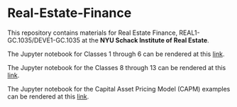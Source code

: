 # Real-Estate-Finance
This repository contains materials for Real Estate Finance, REAL1-GC.1035/DEVE1-GC.1035 at the **NYU Schack Institute of Real Estate**.

 The Jupyter notebook for Classes 1 through 6 can be rendered at this [link](https://github.com/thsavage/Real-Estate-Finance/blob/main/Classes%201%20through%206.ipynb).


The Jupyter notebook for the Classes 8 through 13 can be rendered at this [link](https://nbviewer.org/github/thsavage/Real-Estate-Finance/blob/main/Classes%208%20through%2013.ipynb).

The Jupyter notebook for the Capital Asset Pricing Model (CAPM) examples can be rendered at this [link](https://nbviewer.org/github/thsavage/Real-Estate-Finance/blob/main/CAPM%20Examples.ipynb).
